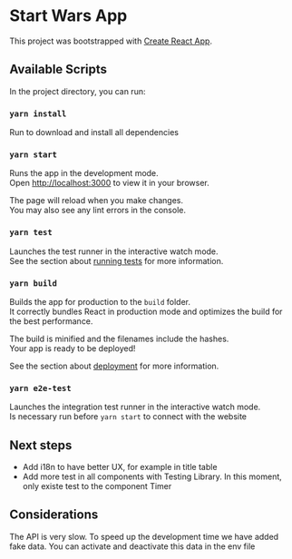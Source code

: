 # Start Wars App

This project was bootstrapped with [Create React App](https://github.com/facebook/create-react-app).

## Available Scripts

In the project directory, you can run:

### `yarn install`

Run to download and install all dependencies

### `yarn start`

Runs the app in the development mode.\
Open [http://localhost:3000](http://localhost:3000) to view it in your browser.

The page will reload when you make changes.\
You may also see any lint errors in the console.

### `yarn test`

Launches the test runner in the interactive watch mode.\
See the section about [running tests](https://facebook.github.io/create-react-app/docs/running-tests) for more information.

### `yarn build`

Builds the app for production to the `build` folder.\
It correctly bundles React in production mode and optimizes the build for the best performance.

The build is minified and the filenames include the hashes.\
Your app is ready to be deployed!

See the section about [deployment](https://facebook.github.io/create-react-app/docs/deployment) for more information.

### `yarn e2e-test`

Launches the integration test runner in the interactive watch mode.\
Is necessary run before `yarn start` to connect with the website

## Next steps

- Add i18n to have better UX, for example in title table
- Add more test in all components with Testing Library. In this moment, only existe test to the component Timer

## Considerations

The API is very slow. To speed up the development time we have added fake data. You can activate and deactivate this data in the env file
